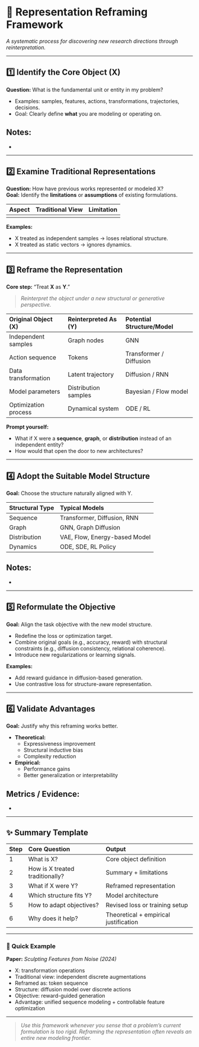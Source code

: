 # 🧭 Representation Reframing Framework
_A systematic process for discovering new research directions through reinterpretation._

---

## 1️⃣ Identify the Core Object (X)
**Question:** What is the fundamental unit or entity in my problem?

- Examples: samples, features, actions, transformations, trajectories, decisions.  
- Goal: Clearly define **what** you are modeling or operating on.

**Notes:**
-  
-  

---

## 2️⃣ Examine Traditional Representations
**Question:** How have previous works represented or modeled X?  
**Goal:** Identify the **limitations** or **assumptions** of existing formulations.

| Aspect | Traditional View | Limitation |
|:--|:--|:--|
|  |  |  |

**Examples:**
- X treated as independent samples → loses relational structure.
- X treated as static vectors → ignores dynamics.

---

## 3️⃣ Reframe the Representation
**Core step:** “Treat **X** as **Y**.”

> _Reinterpret the object under a new structural or generative perspective._

| Original Object (X) | Reinterpreted As (Y) | Potential Structure/Model |
|:--|:--|:--|
| Independent samples | Graph nodes | GNN |
| Action sequence | Tokens | Transformer / Diffusion |
| Data transformation | Latent trajectory | Diffusion / RNN |
| Model parameters | Distribution samples | Bayesian / Flow model |
| Optimization process | Dynamical system | ODE / RL |

**Prompt yourself:**
- What if X were a **sequence**, **graph**, or **distribution** instead of an independent entity?
- How would that open the door to new architectures?

---

## 4️⃣ Adopt the Suitable Model Structure
**Goal:** Choose the structure naturally aligned with Y.

| Structural Type | Typical Models |
|:--|:--|
| Sequence | Transformer, Diffusion, RNN |
| Graph | GNN, Graph Diffusion |
| Distribution | VAE, Flow, Energy-based Model |
| Dynamics | ODE, SDE, RL Policy |

**Notes:**
-  
-  

---

## 5️⃣ Reformulate the Objective
**Goal:** Align the task objective with the new model structure.

- Redefine the loss or optimization target.  
- Combine original goals (e.g., accuracy, reward) with structural constraints (e.g., diffusion consistency, relational coherence).  
- Introduce new regularizations or learning signals.

**Examples:**
- Add reward guidance in diffusion-based generation.  
- Use contrastive loss for structure-aware representation.  

---

## 6️⃣ Validate Advantages
**Goal:** Justify why this reframing works better.

- **Theoretical:**  
  - Expressiveness improvement  
  - Structural inductive bias  
  - Complexity reduction  
- **Empirical:**  
  - Performance gains  
  - Better generalization or interpretability  

**Metrics / Evidence:**
-  
-  

---

## ✨ Summary Template

| Step | Core Question | Output |
|:--|:--|:--|
| 1 | What is X? | Core object definition |
| 2 | How is X treated traditionally? | Summary + limitations |
| 3 | What if X were Y? | Reframed representation |
| 4 | Which structure fits Y? | Model architecture |
| 5 | How to adapt objectives? | Revised loss or training setup |
| 6 | Why does it help? | Theoretical + empirical justification |

---

### 🧩 Quick Example
**Paper:** *Sculpting Features from Noise (2024)*  
- X: transformation operations  
- Traditional view: independent discrete augmentations  
- Reframed as: token sequence  
- Structure: diffusion model over discrete actions  
- Objective: reward-guided generation  
- Advantage: unified sequence modeling + controllable feature optimization  

---

> _Use this framework whenever you sense that a problem’s current formulation is too rigid. Reframing the representation often reveals an entire new modeling frontier._
